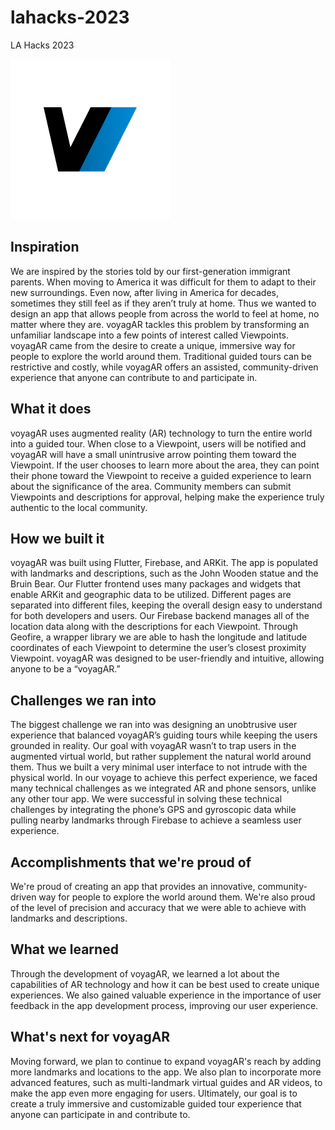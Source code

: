 # lahacks-2023
LA Hacks 2023

![](demo_1/images/logo.png)

## Inspiration
We are inspired by the stories told by our first-generation immigrant parents. When moving to America it was difficult for them to adapt to their new surroundings. Even now, after living in America for decades, sometimes they still feel as if they aren’t truly at home. Thus we wanted to design an app that allows people from across the world to feel at home, no matter where they are. voyagAR tackles this problem by transforming an unfamiliar landscape into a few points of interest called Viewpoints. voyagAR came from the desire to create a unique, immersive way for people to explore the world around them. Traditional guided tours can be restrictive and costly, while voyagAR offers an assisted, community-driven experience that anyone can contribute to and participate in. 

## What it does
voyagAR uses augmented reality (AR) technology to turn the entire world into a guided tour. When close to a Viewpoint, users will be notified and voyagAR will have a small unintrusive arrow pointing them toward the Viewpoint. If the user chooses to learn more about the area, they can point their phone toward the Viewpoint to receive a guided experience to learn about the significance of the area. Community members can submit Viewpoints and descriptions for approval, helping make the experience truly authentic to the local community.

## How we built it
voyagAR was built using Flutter, Firebase, and ARKit. The app is populated with landmarks and descriptions, such as the John Wooden statue and the Bruin Bear. Our Flutter frontend uses many packages and widgets that enable ARKit and geographic data to be utilized. Different pages are separated into different files, keeping the overall design easy to understand for both developers and users. Our Firebase backend manages all of the location data along with the descriptions for each Viewpoint. Through Geofire, a wrapper library we are able to hash the longitude and latitude coordinates of each Viewpoint to determine the user’s closest proximity Viewpoint. voyagAR was designed to be user-friendly and intuitive, allowing anyone to be a “voyagAR.”

## Challenges we ran into
The biggest challenge we ran into was designing an unobtrusive user experience that balanced voyagAR’s guiding tours while keeping the users grounded in reality. Our goal with voyagAR wasn’t to trap users in the augmented virtual world, but rather supplement the natural world around them. Thus we built a very minimal user interface to not intrude with the physical world.  In our voyage to achieve this perfect experience, we faced many technical challenges as we integrated AR and phone sensors, unlike any other tour app. We were successful in solving these technical challenges by integrating the phone’s GPS and gyroscopic data while pulling nearby landmarks through Firebase to achieve a seamless user experience. 

## Accomplishments that we're proud of
We're proud of creating an app that provides an innovative, community-driven way for people to explore the world around them. We're also proud of the level of precision and accuracy that we were able to achieve with landmarks and descriptions.

## What we learned
Through the development of voyagAR, we learned a lot about the capabilities of AR technology and how it can be best used to create unique experiences. We also gained valuable experience in the importance of user feedback in the app development process, improving our user experience.

## What's next for voyagAR
Moving forward, we plan to continue to expand voyagAR's reach by adding more landmarks and locations to the app. We also plan to incorporate more advanced features, such as multi-landmark virtual guides and AR videos, to make the app even more engaging for users. Ultimately, our goal is to create a truly immersive and customizable guided tour experience that anyone can participate in and contribute to.
